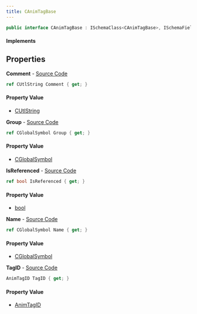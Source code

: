 ```yaml
---
title: CAnimTagBase
---
```


```csharp
public interface CAnimTagBase : ISchemaClass<CAnimTagBase>, ISchemaField, ISchemaClass, INativeHandle
```

#### Implements

## Properties

**Comment** - [Source Code](https://github.com/swiftly-solution/swiftlys2/blob/master/managed/src/SwiftlyS2.Generated/Schemas/Interfaces/CAnimTagBase.cs#L18)

```csharp
ref CUtlString Comment { get; }
```

#### Property Value

- [CUtlString](/docs/api/shared/natives/cutlstring)

**Group** - [Source Code](https://github.com/swiftly-solution/swiftlys2/blob/master/managed/src/SwiftlyS2.Generated/Schemas/Interfaces/CAnimTagBase.cs#L20)

```csharp
ref CGlobalSymbol Group { get; }
```

#### Property Value

- [CGlobalSymbol](/docs/api/shared/natives/cglobalsymbol)

**IsReferenced** - [Source Code](https://github.com/swiftly-solution/swiftlys2/blob/master/managed/src/SwiftlyS2.Generated/Schemas/Interfaces/CAnimTagBase.cs#L24)

```csharp
ref bool IsReferenced { get; }
```

#### Property Value

- [bool](https://learn.microsoft.com/dotnet/api/system.boolean)

**Name** - [Source Code](https://github.com/swiftly-solution/swiftlys2/blob/master/managed/src/SwiftlyS2.Generated/Schemas/Interfaces/CAnimTagBase.cs#L16)

```csharp
ref CGlobalSymbol Name { get; }
```

#### Property Value

- [CGlobalSymbol](/docs/api/shared/natives/cglobalsymbol)

**TagID** - [Source Code](https://github.com/swiftly-solution/swiftlys2/blob/master/managed/src/SwiftlyS2.Generated/Schemas/Interfaces/CAnimTagBase.cs#L22)

```csharp
AnimTagID TagID { get; }
```

#### Property Value

- [AnimTagID](/docs/api/shared/schemadefinitions/animtagid)

